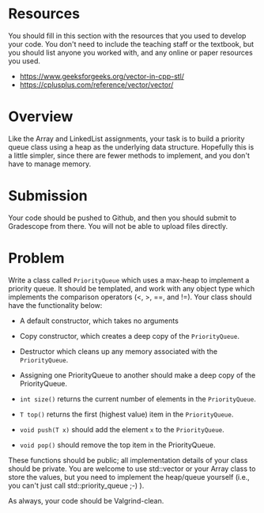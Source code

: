 # Resources
You should fill in this section with the resources that you used to develop your code.  You don't need to include the teaching staff or the textbook, but you should list anyone you worked with, and any online or paper resources you used.

- https://www.geeksforgeeks.org/vector-in-cpp-stl/
- https://cplusplus.com/reference/vector/vector/

# Overview
Like the Array and LinkedList assignments, your task is to build a priority queue class using a heap as the underlying data structure.  Hopefully this is a little simpler, since there are fewer methods to implement, and you don't have to manage memory.

# Submission
Your code should be pushed to Github, and then you should submit to Gradescope from there.  You will not be able to upload files directly.

# Problem

Write a class called `PriorityQueue` which uses a max-heap to implement a priority queue.  It should be templated, and work with any object type which implements the comparison operators (<, >, ==, and !=).  Your class should have the functionality below:

* A default constructor, which takes no arguments
* Copy constructor, which creates a deep copy of the `PriorityQueue`.
* Destructor which cleans up any memory associated with the `PriorityQueue`.
* Assigning one PriorityQueue to another should make a deep copy of the PriorityQueue.

* `int size()` returns the current number of elements in the `PriorityQueue`.
* `T top()` returns the first (highest value) item in the `PriorityQueue`.
* `void push(T x)` should add the element `x` to the `PriorityQueue`.
* `void pop()` should remove the top item in the PriorityQueue.

These functions should be public; all implementation details of your class should be private.  You are welcome to use std::vector or your Array class to store the values, but you need to implement the heap/queue yourself (i.e., you can't just call std::priority_queue ;-) ).

As always, your code should be Valgrind-clean.

